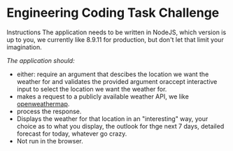 # Engineering Coding Task Challenge

Instructions
The application needs to be written in NodeJS, which version is up to you, we currently like 8.9.11 for production, but don't let that limit your imagination.

*The application should:*
* either: require an argument that descibes the location we want the weather for and validates the provided argument oraccept interactive input to select the location we want the weather for.
* makes a request to a publicly available weather API, we like [openweathermap](api.openweathermap.org).
* process the response.
* Displays the weather for that location in an "interesting" way, your choice as to what you display, the outlook for thge next 7 days, detailed forecast for today, whatever go crazy.
* Not run in the browser.